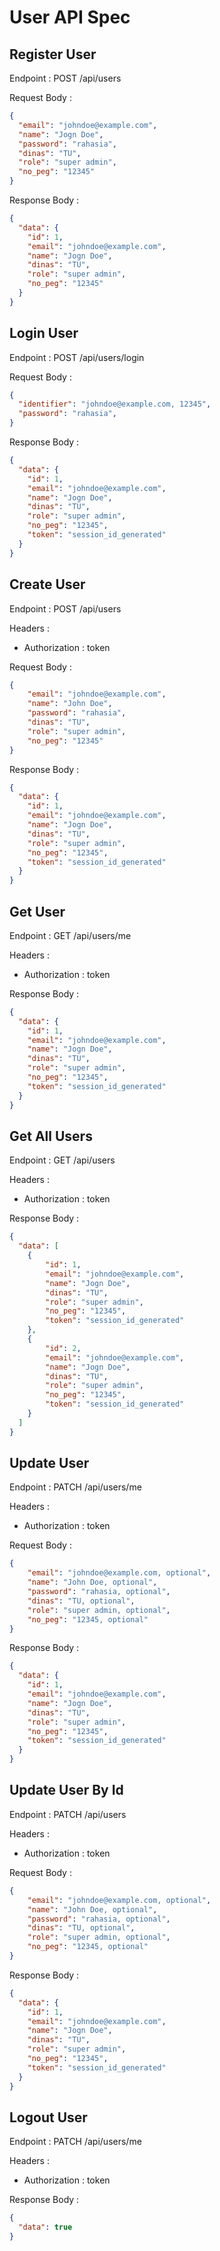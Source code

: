 # User API Spec

## Register User

Endpoint : POST /api/users

Request Body :

```json
{
  "email": "johndoe@example.com",
  "name": "Jogn Doe",
  "password": "rahasia",
  "dinas": "TU",
  "role": "super admin",
  "no_peg": "12345"
}
```

Response Body :

```json
{
  "data": {
    "id": 1,
    "email": "johndoe@example.com",
    "name": "Jogn Doe",
    "dinas": "TU",
    "role": "super admin",
    "no_peg": "12345"
  }
}
```

## Login User

Endpoint : POST /api/users/login

Request Body :

```json
{
  "identifier": "johndoe@example.com, 12345",
  "password": "rahasia",
}
```

Response Body :

```json
{
  "data": {
    "id": 1,
    "email": "johndoe@example.com",
    "name": "Jogn Doe",
    "dinas": "TU",
    "role": "super admin",
    "no_peg": "12345",
    "token": "session_id_generated"
  }
}
```

## Create User

Endpoint : POST /api/users

Headers :
- Authorization : token

Request Body :

```json
{
    "email": "johndoe@example.com",
    "name": "John Doe",
    "password": "rahasia",
    "dinas": "TU",
    "role": "super admin",
    "no_peg": "12345"
}
```

Response Body :

```json
{
  "data": {
    "id": 1,
    "email": "johndoe@example.com",
    "name": "Jogn Doe",
    "dinas": "TU",
    "role": "super admin",
    "no_peg": "12345",
    "token": "session_id_generated"
  }
}
```

## Get User

Endpoint : GET /api/users/me

Headers :
- Authorization : token

Response Body :

```json
{
  "data": {
    "id": 1,
    "email": "johndoe@example.com",
    "name": "Jogn Doe",
    "dinas": "TU",
    "role": "super admin",
    "no_peg": "12345",
    "token": "session_id_generated"
  }
}
```

## Get All Users

Endpoint : GET /api/users

Headers :
- Authorization : token

Response Body :

```json
{
  "data": [
    {
        "id": 1,
        "email": "johndoe@example.com",
        "name": "Jogn Doe",
        "dinas": "TU",
        "role": "super admin",
        "no_peg": "12345",
        "token": "session_id_generated"
    },
    {
        "id": 2,
        "email": "johndoe@example.com",
        "name": "Jogn Doe",
        "dinas": "TU",
        "role": "super admin",
        "no_peg": "12345",
        "token": "session_id_generated"
    }
  ]
}
```

## Update User

Endpoint : PATCH /api/users/me

Headers :
- Authorization : token

Request Body :

```json
{
    "email": "johndoe@example.com, optional",
    "name": "John Doe, optional",
    "password": "rahasia, optional",
    "dinas": "TU, optional",
    "role": "super admin, optional",
    "no_peg": "12345, optional"
}
```

Response Body :

```json
{
  "data": {
    "id": 1,
    "email": "johndoe@example.com",
    "name": "Jogn Doe",
    "dinas": "TU",
    "role": "super admin",
    "no_peg": "12345",
    "token": "session_id_generated"
  }
}
```

## Update User By Id

Endpoint : PATCH /api/users

Headers :
- Authorization : token

Request Body :

```json
{
    "email": "johndoe@example.com, optional",
    "name": "John Doe, optional",
    "password": "rahasia, optional",
    "dinas": "TU, optional",
    "role": "super admin, optional",
    "no_peg": "12345, optional"
}
```

Response Body :

```json
{
  "data": {
    "id": 1,
    "email": "johndoe@example.com",
    "name": "Jogn Doe",
    "dinas": "TU",
    "role": "super admin",
    "no_peg": "12345",
    "token": "session_id_generated"
  }
}
```

## Logout User

Endpoint : PATCH /api/users/me

Headers :
- Authorization : token

Response Body :

```json
{
  "data": true
}
```